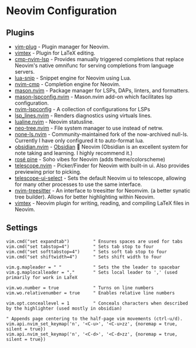 # Neovim Configuration

## Plugins
- [vim-plug](https://github.com/junegunn/vim-plug) - Plugin manager for Neovim.
- [vimtex](https://github.com/lervag/vimtex) - Plugin for LaTeX editing.
- [cmp-nvim-lsp](https://github.com/hrsh7th/cmp-nvim-lsp) - Provides manually triggered completions that replace Neovim's native omnifunc for serving completions from language servers.
- [lua-snip](https://github.com/L3MON4D3/LuaSnip) - Snippet engine for Neovim using Lua.
- [nvim-cmp](https://github.com/hrsh7th/nvim-cmp) - Completion engine for Neovim.
- [mason.nvim](https://github.com/williamboman/mason.nvim) - Package manager for LSPs, DAPs, linters, and formatters.
- [mason-lspconfig.nvim](https://github.com/williamboman/mason-lspconfig.nvim) - Mason.nvim add-on which facilitates lsp configuration.
- [nvim-lspconfig](https://github.com/neovim/nvim-lspconfig) - A collection of configurations for LSPs
- [lsp_lines.nvim](https://git.sr.ht/~whynothugo/lsp_lines.nvim) - Renders diagnostics using virtuals lines.
- [lualine.nvim](https://github.com/nvim-lualine/lualine.nvim) - Neovim statusline.
- [neo-tree.nvim](https://github.com/nvim-neo-tree/neo-tree.nvim) - File system manager to use instead of netrw.
- [none-ls.nvim](https://github.com/nvimtools/none-ls.nvim) - Community-maintained fork of the now-archived null-ls. Currently I have only configured it to auto-format lua. 
- [obsidian.nvim](https://github.com/epwalsh/obsidian.nvim) - [Obsidian](https://obsidian.md) 🤝 Neovim (Obsidian is an excellent system for note taking and learning. I highly recommend it.)
- [rosé pine](https://github.com/rose-pine/neovim) - Soho vibes for Neovim (adds theme/colorscheme)
- [telescope.nvim](https://github.com/nvim-telescope/telescope.nvim) - Picker/Finder for Neovim with built-in ui. Also provides previewing prior to picking.
- [telescope-ui-select](https://github.com/nvim-telescope/telescope-ui-select.nvim) - Sets the default Neovim ui to telescope, allowing for many other processes to use the same interface.
- [nvim-treesitter](https://github.com/nvim-treesitter/nvim-treesitter) - An interface to treesitter for Neomvim. (a better synatic tree builder). Allows for better highlighting within Neovim.
- [vimtex](https://github.com/lervag/vimtex) - Neovim plugin for writing, reading, and compiling LaTeX files in Neovim.

## Settings
```vim
vim.cmd("set expandtab")         " Ensures spaces are used for tabs
vim.cmd("set tabstop=4")         " Sets tab stop to four
vim.cmd("set softtabstop=4")     " Sets soft tab stop to four
vim.cmd("set shiftwidth=4")      " Sets shift width to four

vim.g.mapleader = " "            " Sets the the leader to spacebar
vim.g.maplocalleader = ","       " Sets local leader to ',' (used primarily for work in LaTeX

vim.wo.number = true             " Turns on line numbers
vim.wo.relativenumber = true     " Enables relative line numbers

vim.opt.conceallevel = 1         " Conceals characters when described by the highlighter (used mostly in obsidian)

" Appends page centering to the half-page vim movements (ctrl-u/d).
vim.api.nvim_set_keymap('n', '<C-u>', '<C-u>zz', {noremap = true, silent = true})
vim.api.nvim_set_keymap('n', '<C-d>', '<C-d>zz', {noremap = true, silent = true})
